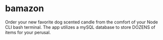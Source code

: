 # bamazon

Order your new favorite dog scented candle from the comfort of your Node CLI bash terminal. The app utilizes a mySQL database to store DOZENS of items for your perusal. 



